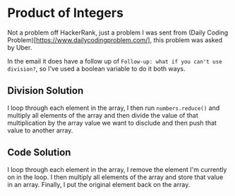 # Product of Integers

Not a problem off HackerRank, just a problem I was sent from (Daily Coding Problem)[https://www.dailycodingproblem.com/], this problem was asked by Uber.

In the email it does have a follow up of `Follow-up: what if you can't use division?`, so I've used a boolean variable to do it both ways.

## Division Solution

I loop through each element in the array, I then run `numbers.reduce()` and multiply all elements of the array and then divide the value of that multiplication by the array value we want to disclude and then push that value to another array.

## Code Solution

I loop through each element in the array, I remove the element I'm currently on in the loop. I then multiply all elements of the array and store that value in an array. Finally, I put the original element back on the array.
